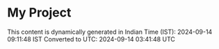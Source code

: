 # My Project

This content is dynamically generated in Indian Time (IST): 2024-09-14 09:11:48 IST
Converted to UTC: 2024-09-14 03:41:48 UTC
